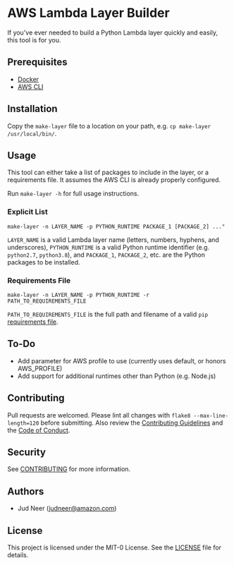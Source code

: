 # AWS Lambda Layer Builder


If you've ever needed to build a Python Lambda layer
quickly and easily, this tool is for you.


## Prerequisites

*  [Docker](https://www.docker.com/products/docker-desktop)
*  [AWS CLI](https://docs.aws.amazon.com/cli/latest/userguide/cli-chap-install.html)


## Installation

Copy the `make-layer` file to a location on your path, e.g. `cp make-layer /usr/local/bin/`.


## Usage

This tool can either take a list of packages to include in the layer,
or a requirements file. It assumes the AWS CLI is already properly
configured.

Run `make-layer -h` for full usage instructions.

### Explicit List

```python3
make-layer -n LAYER_NAME -p PYTHON_RUNTIME PACKAGE_1 [PACKAGE_2] ..."
```

`LAYER_NAME` is a valid Lambda layer name (letters, numbers, hyphens, and underscores),
`PYTHON_RUNTIME` is a valid Python runtime identifier (e.g. `python2.7`, `python3.8`), and
`PACKAGE_1`, `PACKAGE_2`, etc. are the Python packages to be installed.

### Requirements File

```python3
make-layer -n LAYER_NAME -p PYTHON_RUNTIME -r PATH_TO_REQUIREMENTS_FILE
```

`PATH_TO_REQUIREMENTS_FILE` is the full path and filename of a valid `pip`
[requirements file](https://pip.pypa.io/en/stable/user_guide/#requirements-files).


## To-Do

*  Add parameter for AWS profile to use (currently uses default, or honors AWS_PROFILE)
*  Add support for additional runtimes other than Python (e.g. Node.js)


## Contributing

Pull requests are welcomed. Please lint all changes with `flake8 --max-line-length=120`
before submitting. Also review the [Contributing Guidelines](CONTRIBUTING.md) and
the [Code of Conduct](CODE_OF_CONDUCT.md).


## Security

See [CONTRIBUTING](CONTRIBUTING.md#security-issue-notifications) for more information.


## Authors

*  Jud Neer (judneer@amazon.com)


## License

This project is licensed under the MIT-0 License. See the [LICENSE](LICENSE) file for details.
